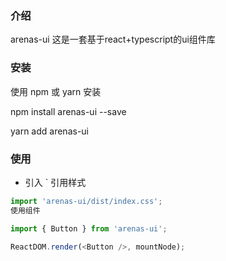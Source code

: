 ### 介绍
arenas-ui
这是一套基于react+typescript的ui组件库

### 安装
使用 npm 或 yarn 安装

npm install arenas-ui --save

yarn add arenas-ui


### 使用

- 引入
`
引用样式
```javascript
import 'arenas-ui/dist/index.css';
使用组件

import { Button } from 'arenas-ui';

ReactDOM.render(<Button />, mountNode);